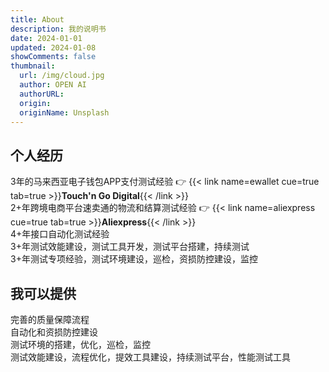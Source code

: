```yaml
---
title: About
description: 我的说明书
date: 2024-01-01
updated: 2024-01-08
showComments: false
thumbnail:
  url: /img/cloud.jpg
  author: OPEN AI
  authorURL:
  origin:
  originName: Unsplash
---
```


## 个人经历
3年的马来西亚电子钱包APP支付测试经验 👉 
{{< link name=ewallet cue=true tab=true >}}**Touch'n Go Digital**{{< /link >}} \
2+年跨境电商平台速卖通的物流和结算测试经验 👉 
{{< link name=aliexpress cue=true tab=true >}}**Aliexpress**{{< /link >}} \
4+年接口自动化测试经验 \
3+年测试效能建设，测试工具开发，测试平台搭建，持续测试 \
3+年测试专项经验，测试环境建设，巡检，资损防控建设，监控

## 我可以提供
完善的质量保障流程 \
自动化和资损防控建设 \
测试环境的搭建，优化，巡检，监控 \
测试效能建设，流程优化，提效工具建设，持续测试平台，性能测试工具

